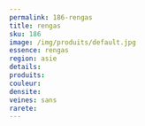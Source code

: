 ```yaml
---
permalink: 186-rengas
title: rengas
sku: 186
image: /img/produits/default.jpg
essence: rengas
region: asie
details: 
produits: 
couleur: 
densite: 
veines: sans
rarete: 
---
```

